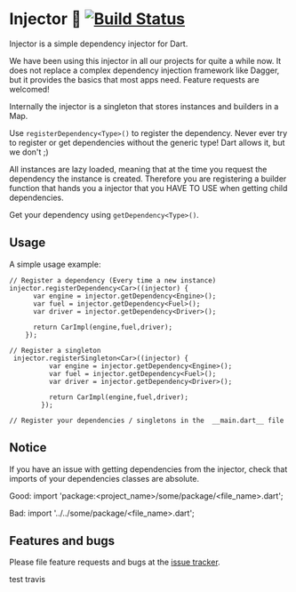 # Injector 💉 [![Build Status](https://travis-ci.com/tikkrapp/injector.svg?branch=master)](https://travis-ci.com/tikkrapp/injector)

Injector is a simple dependency injector for Dart.

We have been using this injector in all our projects for quite a while now.
It does not replace a complex dependency injection framework like Dagger, but it provides the basics that most apps need.
Feature requests are welcomed!

Internally the injector is a singleton that stores instances and builders in a Map.

Use `registerDependency<Type>()` to register the dependency.
Never ever try to register or get dependencies without the generic type! Dart allows it, but we don't ;)

All instances are lazy loaded, meaning that at the time you request the dependency the instance is created.
Therefore you are registering a builder function that hands you a injector that you HAVE TO USE when getting child dependencies.  
    
Get your dependency using `getDependency<Type>()`. 

    

## Usage

A simple usage example:

    // Register a dependency (Every time a new instance)
    injector.registerDependency<Car>((injector) {
          var engine = injector.getDependency<Engine>();
          var fuel = injector.getDependency<Fuel>();
          var driver = injector.getDependency<Driver>();
          
          return CarImpl(engine,fuel,driver);
        });
        
    // Register a singleton
     injector.registerSingleton<Car>((injector) {
              var engine = injector.getDependency<Engine>();
              var fuel = injector.getDependency<Fuel>();
              var driver = injector.getDependency<Driver>();
              
              return CarImpl(engine,fuel,driver);
            });
        
    // Register your dependencies / singletons in the  __main.dart__ file

## Notice

If you have an issue with getting dependencies from the injector, check that imports of your dependencies classes are absolute.

Good:
import 'package:<project_name>/some/package/<file_name>.dart';

Bad:
import '../../some/package/<file_name>.dart';

## Features and bugs

Please file feature requests and bugs at the [issue tracker][tracker].

[tracker]: https://github.com/tikkrapp/injector/issues

test travis
